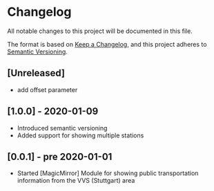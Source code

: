 # Changelog

All notable changes to this project will be documented in this file.

The format is based on [Keep a Changelog](https://keepachangelog.com/en/1.0.0/),
and this project adheres to [Semantic Versioning](https://semver.org/spec/v2.0.0.html).

## [Unreleased]
- add offset parameter

## [1.0.0] - 2020-01-09
- Introduced semantic versioning
- Added support for showing multiple stations 

## [0.0.1] - pre 2020-01-01

- Started [MagicMirror] Module for showing public transportation information from the VVS (Stuttgart) area  
